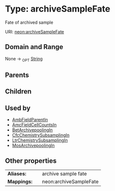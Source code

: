
# Type: archiveSampleFate


Fate of archived sample

URI: [neon:archiveSampleFate](https://data.neonscience.org/archiveSampleFate)


## Domain and Range

None ->  <sub>OPT</sub> [String](types/String.md)

## Parents


## Children


## Used by

 * [AmbFieldParentIn](AmbFieldParentIn.md)
 * [AmcFieldCellCountsIn](AmcFieldCellCountsIn.md)
 * [BetArchivepoolingIn](BetArchivepoolingIn.md)
 * [CfcChemistrySubsamplingIn](CfcChemistrySubsamplingIn.md)
 * [LtrChemistrySubsamplingIn](LtrChemistrySubsamplingIn.md)
 * [MosArchivepoolingIn](MosArchivepoolingIn.md)

## Other properties

|  |  |  |
| --- | --- | --- |
| **Aliases:** | | archive sample fate |
| **Mappings:** | | neon:archiveSampleFate |

